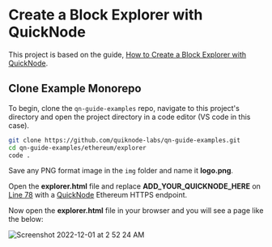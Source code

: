 # Create a Block Explorer with QuickNode

This project is based on the guide, [How to Create a Block Explorer with QuickNode](https://www.quicknode.com/guides/ethereum-development/how-to-create-a-block-explorer-with-quicknode?utm_source=githubscaffolds&utm_campaign=explorer_app).

## Clone Example Monorepo

To begin, clone the `qn-guide-examples` repo, navigate to this project's directory and open the project directory in a code editor (VS code in this case).

```bash
git clone https://github.com/quiknode-labs/qn-guide-examples.git
cd qn-guide-examples/ethereum/explorer
code .
```

Save any PNG format image in the `img` folder and name it **logo.png**.

Open the **explorer.html** file and replace **ADD_YOUR_QUICKNODE_HERE** on [Line 78](https://github.com/quiknode-labs/qn-guide-examples/blob/main/ethereum/explorer/explorer.html#L78) with a [QuickNode](https://www.quicknode.com/?utm_source=githubscaffolds&utm_campaign=explorer_app) Ethereum HTTPS endpoint.

Now open the **explorer.html** file in your browser and you will see a page like the below:

![Screenshot 2022-12-01 at 2 52 24 AM](https://user-images.githubusercontent.com/41318044/204910906-3241f9bc-1ba0-4d7d-a009-8e524e0e5145.png)
